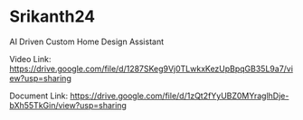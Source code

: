 # Srikanth24
AI Driven Custom Home Design Assistant


Video Link:
https://drive.google.com/file/d/1287SKeg9Vj0TLwkxKezUpBpqGB35L9a7/view?usp=sharing

Document Link:
https://drive.google.com/file/d/1zQt2fYyUBZ0MYraglhDje-bXh55TkGin/view?usp=sharing
